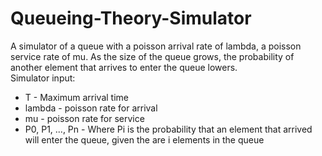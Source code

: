 # Queueing-Theory-Simulator
A simulator of a queue with a poisson arrival rate of lambda, a poisson service rate of mu. As the size of the queue grows, the probability of another element that arrives to enter the queue lowers.\
Simulator input:
* T - Maximum arrival time
* lambda - poisson rate for arrival
* mu - poisson rate for service
* P0, P1, ..., Pn - Where Pi is the probability that an element that arrived will enter the queue, given the are i elements in the queue
